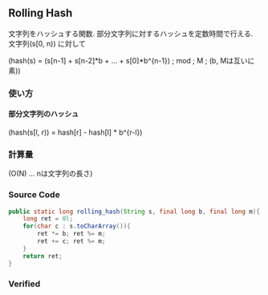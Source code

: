 Rolling Hash
------------

文字列をハッシュする関数. 部分文字列に対するハッシュを定数時間で行える. 文字列\(s[0, n)\) に対して

\(hash(s) = (s[n-1] + s[n-2]*b + ... + s[0]*b^{n-1}) \; mod \; M \; (b, Mは互いに素)\)

### 使い方

#### 部分文字列のハッシュ

\(hash(s[l, r)) = hash[r] - hash[l] * b^{r-l}\)

### 計算量

\(O(N) ... nは文字列の長さ\)

### Source Code

``` java
public static long rolling_hash(String s, final long b, final long m){
    long ret = 0l;
    for(char c : s.toCharArray()){
        ret *= b; ret %= m;
        ret += c; ret %= m;
    }
    return ret;
}
```

### Verified
